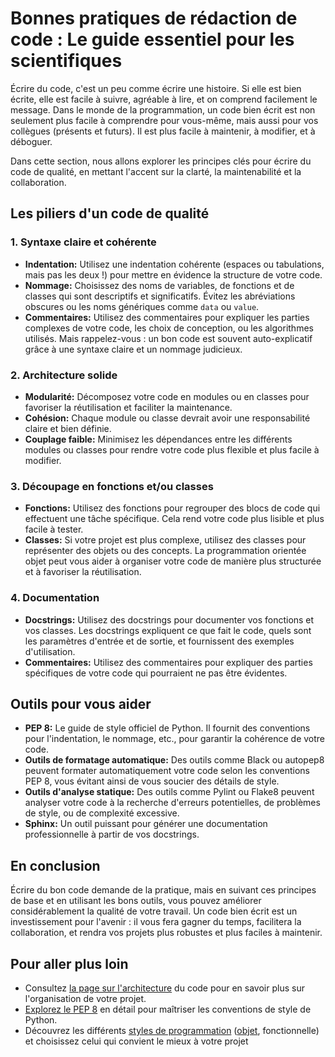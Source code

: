 # Bonnes pratiques de rédaction de code : Le guide essentiel pour les scientifiques

Écrire du code, c'est un peu comme écrire une histoire. Si elle est bien écrite, elle est facile à suivre, agréable à lire, et on comprend facilement le message. Dans le monde de la programmation, un code bien écrit est non seulement plus facile à comprendre pour vous-même, mais aussi pour vos collègues (présents et futurs). Il est plus facile à maintenir, à modifier, et à déboguer.

Dans cette section, nous allons explorer les principes clés pour écrire du code de qualité, en mettant l'accent sur la clarté, la maintenabilité et la collaboration.

## Les piliers d'un code de qualité

### 1. Syntaxe claire et cohérente

* **Indentation:** Utilisez une indentation cohérente (espaces ou tabulations, mais pas les deux !) pour mettre en évidence la structure de votre code.
* **Nommage:** Choisissez des noms de variables, de fonctions et de classes qui sont descriptifs et significatifs. Évitez les abréviations obscures ou les noms génériques comme `data` ou `value`.
* **Commentaires:** Utilisez des commentaires pour expliquer les parties complexes de votre code, les choix de conception, ou les algorithmes utilisés. Mais rappelez-vous : un bon code est souvent auto-explicatif grâce à une syntaxe claire et un nommage judicieux.

### 2. Architecture solide

* **Modularité:** Décomposez votre code en modules ou en classes pour favoriser la réutilisation et faciliter la maintenance.
* **Cohésion:** Chaque module ou classe devrait avoir une responsabilité claire et bien définie.
* **Couplage faible:** Minimisez les dépendances entre les différents modules ou classes pour rendre votre code plus flexible et plus facile à modifier.

### 3. Découpage en fonctions et/ou classes

* **Fonctions:** Utilisez des fonctions pour regrouper des blocs de code qui effectuent une tâche spécifique. Cela rend votre code plus lisible et plus facile à tester.
* **Classes:** Si votre projet est plus complexe, utilisez des classes pour représenter des objets ou des concepts. La programmation orientée objet peut vous aider à organiser votre code de manière plus structurée et à favoriser la réutilisation.

### 4. Documentation

* **Docstrings:** Utilisez des docstrings pour documenter vos fonctions et vos classes. Les docstrings expliquent ce que fait le code, quels sont les paramètres d'entrée et de sortie, et fournissent des exemples d'utilisation.
* **Commentaires:** Utilisez des commentaires pour expliquer des parties spécifiques de votre code qui pourraient ne pas être évidentes.

## Outils pour vous aider

* **PEP 8:** Le guide de style officiel de Python. Il fournit des conventions pour l'indentation, le nommage, etc., pour garantir la cohérence de votre code.
* **Outils de formatage automatique:** Des outils comme Black ou autopep8 peuvent formater automatiquement votre code selon les conventions PEP 8, vous évitant ainsi de vous soucier des détails de style.
* **Outils d'analyse statique:** Des outils comme Pylint ou Flake8 peuvent analyser votre code à la recherche d'erreurs potentielles, de problèmes de style, ou de complexité excessive.
* **Sphinx:** Un outil puissant pour générer une documentation professionnelle à partir de vos docstrings.

## En conclusion

Écrire du bon code demande de la pratique, mais en suivant ces principes de base et en utilisant les bons outils, vous pouvez améliorer considérablement la qualité de votre travail. Un code bien écrit est un investissement pour l'avenir : il vous fera gagner du temps, facilitera la collaboration, et rendra vos projets plus robustes et plus faciles à maintenir.

## Pour aller plus loin

* Consultez [la page sur l'architecture](code_writing/architecture.md) du code pour en savoir plus sur l'organisation de votre projet.
* [Explorez le PEP 8](3-bests_practices/code_writing/beautiful_code_pep8.md) en détail pour maîtriser les conventions de style de Python.
* Découvrez les différents [styles de programmation](code_writing/programming_style.md) ([objet](code_writing/programming_style/object_oriented_programming.md), fonctionnelle) et choisissez celui qui convient le mieux à votre projet
